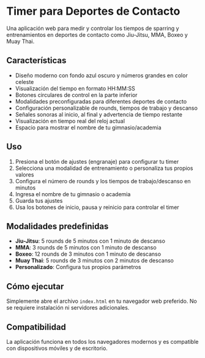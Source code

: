 # Timer para Deportes de Contacto

Una aplicación web para medir y controlar los tiempos de sparring y entrenamientos en deportes de contacto como Jiu-Jitsu, MMA, Boxeo y Muay Thai.

## Características

- Diseño moderno con fondo azul oscuro y números grandes en color celeste
- Visualización del tiempo en formato HH:MM:SS
- Botones circulares de control en la parte inferior
- Modalidades preconfiguradas para diferentes deportes de contacto
- Configuración personalizable de rounds, tiempos de trabajo y descanso
- Señales sonoras al inicio, al final y advertencia de tiempo restante
- Visualización en tiempo real del reloj actual
- Espacio para mostrar el nombre de tu gimnasio/academia

## Uso

1. Presiona el botón de ajustes (engranaje) para configurar tu timer
2. Selecciona una modalidad de entrenamiento o personaliza tus propios valores
3. Configura el número de rounds y los tiempos de trabajo/descanso en minutos
4. Ingresa el nombre de tu gimnasio o academia
5. Guarda tus ajustes
6. Usa los botones de inicio, pausa y reinicio para controlar el timer

## Modalidades predefinidas

- **Jiu-Jitsu**: 5 rounds de 5 minutos con 1 minuto de descanso
- **MMA**: 3 rounds de 5 minutos con 1 minuto de descanso
- **Boxeo**: 12 rounds de 3 minutos con 1 minuto de descanso
- **Muay Thai**: 5 rounds de 3 minutos con 2 minutos de descanso
- **Personalizado**: Configura tus propios parámetros

## Cómo ejecutar

Simplemente abre el archivo `index.html` en tu navegador web preferido. No se requiere instalación ni servidores adicionales.

## Compatibilidad

La aplicación funciona en todos los navegadores modernos y es compatible con dispositivos móviles y de escritorio. 